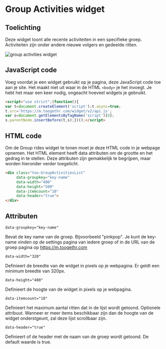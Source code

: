 Group Activities widget
=======================

## Toelichting

Deze widget toont alle recente activiteiten in een specifieke groep. Activiteiten zijn onder andere nieuwe volgers en gedeelde ritten.

![group activities widget](http://www.toogethr.com/sites/default/files/1/act.png)

## JavaScript code

Voeg voordat je een widget gebruikt op je pagina, deze JavaScript code toe aan je site. Het maakt niet uit waar in de HTML `<body>` je het invoegt. Je hebt het maar een keer nodig, ongeacht hoeveel widgets je gebruikt.

```html
<script>"use strict";(function(){
var t=document.createElement('script');t.async=true; 
t.src='https://m.toogethr.com/widget/v2/api.js'; 
var s=document.getElementsByTagName('script')[0]; 
s.parentNode.insertBefore(t,s);})();</script>
```

## HTML code

Om de Group rides widget te tonen moet je deze HTML code in je webpage opnemen. Het HTML element heeft data attributen om de grootte en het gedrag in te stellen. Deze attributen zijn gemakkelijk te begrijpen, maar worden hieronder verder toegelicht.

```html
<div class="too-GroupActivitiesList"
     data-groupkey="key-name"
     data-width="400"
     data-height="500"
     data-itemcount="10"
     data-header="true">
</div>
```
## Attributen

`data-groupkey="key-name"`

Bevat de key name van de groep. Bijvoorbeeld "pinkpop". Je kunt de key-name vinden op de settings pagina van iedere groep of in de URL van de groep pagina op https://m.toogethr.com

`data-width="320"`

Definieert de breedte van de widget in pixels op je webpagina. Er geldt een minimum breedte van 320px.

`data-height="400"`

Definieert de hoogte van de widget in pixels op je webpagina.

`data-itemcount="10"`

Definieert het maximum aantal ritten dat in de lijst wordt getoond. Optionele attribuut. Wanneer er meer items beschikbaar zijn dan de hoogte van de widget onderstgeunt, zal deze lijst scrollbaar zijn.

`data-header="true"`

Definieert of de header met de naam van de groep wordt getoond. De default waarde is true.
